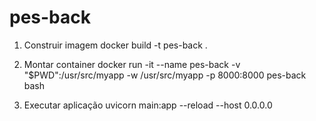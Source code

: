 # pes-back

1. Construir imagem
   docker build -t pes-back .

2. Montar container
   docker run -it --name pes-back -v "$PWD":/usr/src/myapp -w /usr/src/myapp -p 8000:8000 pes-back bash

3. Executar aplicação
   uvicorn main:app --reload --host 0.0.0.0

